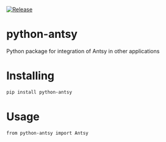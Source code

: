 [![Release](https://github.com/grupodyd/python-antsy/actions/workflows/release.yml/badge.svg)](https://github.com/grupodyd/python-antsy/actions/workflows/release.yml)
# python-antsy
 Python package for integration of Antsy in other applications

Installing
============

```bash
pip install python-antsy
```

Usage
=====
```python3
from python-antsy import Antsy
```

